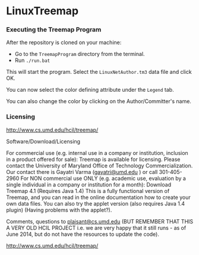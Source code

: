 # LinuxTreemap

### Executing the Treemap Program ###

After the repository is cloned on your machine:

-	Go to the ```TreemapProgram``` directory from the terminal.
-	Run ```./run.bat```

This will start the program. Select the ```LinuxNetAuthor.tm3``` data file and click OK.

You can now select the color defining attribute under the ```Legend``` tab.

You can also change the color by clicking on the Author/Committer's name. 

### Licensing ###

http://www.cs.umd.edu/hcil/treemap/

Software/Download/Licensing

For commercial use (e.g. internal use in a company or institution, inclusion in a product offered for sale):
Treemap is available for licensing. Please contact the University of Maryland Office of Technology Commercialization. Our contact there is Gayatri Varma (gayatri@umd.edu ) or call 301-405-2960
For NON commercial use ONLY (e.g. academic use, evaluation by a single individual in a company or institution for a month): 
Download Treemap 4.1 (Requires Java 1.4) 
This is a fully functional version of Treemap, and you can read in the online documentation how to create your own data files. You can also try the applet version (also requires Java 1.4 plugin) (Having problems with the applet?).

Comments, questions to plaisant@cs.umd.edu (BUT REMEMBER THAT THIS A VERY OLD HCIL PROJECT i.e. we are very happy that it still runs - as of June 2014, but do not have the resources to update the code).


http://www.cs.umd.edu/hcil/treemap/
